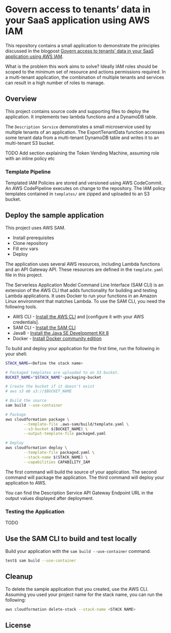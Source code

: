 # Govern access to tenants’ data in your SaaS application using AWS IAM

This repository contains a small application to demonstrate the principles discussed in the blogpost [Govern access to tenants’ data in your SaaS application using AWS IAM]().

What is the problem this work aims to solve? Ideally IAM roles should be scoped to the minimum set of resource and actions permissions required. In a multi-tenant application, the combination of multiple tenants and services can result in a high number of roles to manage.

## Overview

This project contains source code and supporting files to deploy the application. It implements two lambda functions and a DynamoDB table.

The `Description Service` demonstrates a small microservice used by multiple tenants of an application. The ExportTenantData function accesses some tenant data from a multi-tenant DynamoDB table and writes it to an multi-tenant S3 bucket.

TODO Add section explaining the Token Vending Machine, assuming role with an inline policy etc

### Template Pipeline

Templated IAM Policies are stored and versioned using AWS CodeCommit.
An AWS CodePipeline executes on change to the repository.
The IAM policy templates contained in `templates/` are zipped and uploaded to an S3 bucket.

## Deploy the sample application

This project uses AWS SAM.

- Install prerequisites
- Clone repository
- Fill env vars
- Deploy

The application uses several AWS resources, including Lambda functions and an API Gateway API. These resources are defined in the `template.yaml` file in this project.

The Serverless Application Model Command Line Interface (SAM CLI) is an extension of the AWS CLI that adds functionality for building and testing Lambda applications. It uses Docker to run your functions in an Amazon Linux environment that matches Lambda.
To use the SAM CLI, you need the following tools.

- AWS CLI - [Install the AWS CLI](https://docs.aws.amazon.com/cli/latest/userguide/cli-chap-install.html) and [configure it with your AWS credentials].
- SAM CLI - [Install the SAM CLI](https://docs.aws.amazon.com/serverless-application-model/latest/developerguide/serverless-sam-cli-install.html)
- Java8 - [Install the Java SE Development Kit 8](http://www.oracle.com/technetwork/java/javase/downloads/jdk8-downloads-2133151.html)
- Docker - [Install Docker community edition](https://hub.docker.com/search/?type=edition&offering=community)

To build and deploy your application for the first time, run the following in your shell:

```bash
STACK_NAME=<Define the stack name>

# Packaged templates are uploaded to an S3 bucket.
BUCKET_NAME="$STACK_NAME"-packaging-bucket

# Create the bucket if it doesn't exist
# aws s3 mb s3://$BUCKET_NAME

# Build the source
sam build --use-container

# Package
aws cloudformation package \
		--template-file .aws-sam/build/template.yaml \
		--s3-bucket $(BUCKET_NAME) \
		--output-template-file packaged.yaml

# Deploy
aws cloudformation deploy \
		--template-file packaged.yaml \
		--stack-name $(STACK_NAME) \
		--capabilities CAPABILITY_IAM
```

The first command will build the source of your application.
The second command will package the application.
The third command will deploy your application to AWS.

You can find the Description Service API Gateway Endpoint URL in the output values displayed after deployment.

### Testing the Application

TODO

## Use the SAM CLI to build and test locally

Build your application with the `sam build --use-container` command.

```bash
test$ sam build --use-container
```

## Cleanup

To delete the sample application that you created, use the AWS CLI. Assuming you used your project name for the stack name, you can run the following:

```bash
aws cloudformation delete-stack --stack-name <STACK NAME>
```

## License
